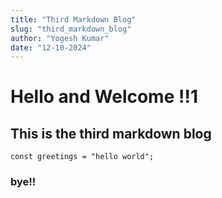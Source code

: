```yaml
---
title: "Third Markdown Blog"
slug: "third_markdown_blog"
author: "Yogesh Kumar"
date: "12-10-2024"
---
```





# Hello and Welcome !!1
## This is the third markdown blog

`
const greetings = "hello world";
`

### bye!!






